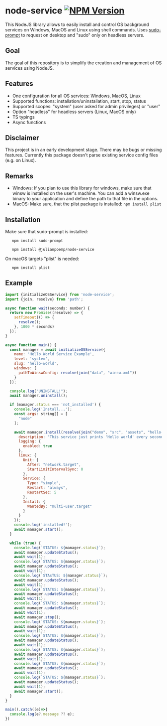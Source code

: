 <h1>node-service <a href="https://www.npmjs.com/package/@julianpoemp/node-service?activeTab=readme"><img alt="NPM Version" src="https://img.shields.io/npm/v/@julianpoemp/node-service"></a></h1>

This NodeJS library allows to easily install and control OS background services on Windows, MacOS and Linux using shell commands. Uses [sudo-prompt](https://github.com/jorangreef/sudo-prompt) to request on desktop and "sudo" only on headless servers.

## Goal
The goal of this repository is to simplify the creation and management of OS services using NodeJS.

## Features

- One configuration for all OS services: Windows, MacOS, Linux
- Supported functions: installation/uninstallation, start, stop, status
- Supported scopes: "system" (user asked for admin privileges) or "user"
- Option "headless" for headless servers (Linux, MacOS only)
- TS typings
- Async functions

## Disclaimer

This project is in an early development stage. There may be bugs or missing features. Currently this package doesn't parse existing service config files (e.g. on Linux).

## Remarks

- Windows: If you plan to use this library for windows, make sure that winsw is installed on the user's machine. You can add a winsw.exe binary to your application and define the path to that file in the options.
- MacOS: Make sure, that the plist package is installed: `npm install plist`

## Installation

Make sure that sudo-prompt is installed:

```shell
   npm install sudo-prompt
```

```shell
   npm install @julianpoemp/node-service
```

On macOS targets "plist" is needed:

```shell
   npm install plist
```

## Example

````javascript
import {initializeOSService} from 'node-service';
import {join, resolve} from 'path';

async function wait(seconds: number) {
  return new Promise((resolve) => {
    setTimeout(() => {
      resolve();
    }, 1000 * seconds)
  });
}

async function main() {
  const manager = await initializeOSService({
    name: 'Hello World Service Example',
    level: 'system',
    slug: 'hello-world',
    windows: {
      pathToWinswConfig: resolve(join("data", "winsw.xml"))
    }
  });

  console.log("UNINSTALL!");
  await manager.uninstall();

  if (manager.status === 'not_installed') {
    console.log('Install...');
    const args: string[] = [
      "node"
    ];

    await manager.install(resolve(join("demo", "src", "assets", "hello-world.js")), args, {
      description: "This service just prints 'Hello world' every second.",
      logging: {
        enabled: true
      },
      linux: {
        Unit: {
          After: "network.target",
          StartLimitIntervalSync: 0
        },
        Service: {
          Type: "simple",
          Restart: "always",
          RestartSec: 5
        },
        Install: {
          WantedBy: "multi-user.target"
        }
      }
    });
    console.log('installed!');
    await manager.start();
  }

  while (true) {
    console.log(`STATUS: ${manager.status}`);
    await manager.updateStatus();
    await wait(1);
    console.log(`STATUS: ${manager.status}`);
    await manager.updateStatus();
    await wait(1);
    console.log(`STAsTUS: ${manager.status}`);
    await manager.updateStatus();
    await wait(1);
    console.log(`STATUS: ${manager.status}`);
    await manager.updateStatus();
    await wait(1);
    console.log(`STATUS: ${manager.status}`);
    await manager.updateStatus();
    await wait(1);
    await manager.stop();
    console.log(`STATUS: ${manager.status}`);
    await manager.updateStatus();
    await wait(1);
    console.log(`STATUS: ${manager.status}`);
    await manager.updateStatus();
    await wait(1);
    console.log(`STATUS: ${manager.status}`);
    await manager.updateStatus();
    await wait(1);
    console.log(`STATUS: ${manager.status}`);
    await manager.updateStatus();
    await wait(1);
    console.log(`STATUS: ${manager.status}`);
    await manager.updateStatus();
    await wait(1);
    await manager.start();
  }
}

main().catch((e)=>{
  console.log(e?.message ?? e);
})
````
